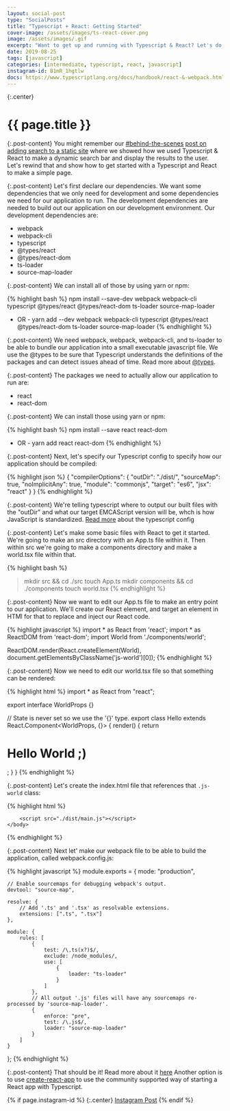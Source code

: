 ```yaml
---
layout: social-post
type: "SocialPosts"
title: "Typescript + React: Getting Started"
cover-image: /assets/images/ts-react-cover.png
image: /assets/images/.gif
excerpt: "Want to get up and running with Typescript & React? Let's do it!"
date: 2019-08-25
tags: [javascript]
categories: [intermediate, typescript, react, javascript]
instagram-id: B1mR_1hgtlw
docs: https://www.typescriptlang.org/docs/handbook/react-&-webpack.html
---
```

{:.center}
# {{ page.title }}

{:.post-content}
You might remember our [#behind-the-scenes](/tags/behind-the-scenes/) [post on
adding search to a static site](/social-posts/bts-edition-two-adding-search-part-2/) where we showed
how we used Typescript & React to make a dynamic search bar and display the
results to the user. Let's rewind that and show how to get started with a Typescript
and React to make a simple page.

{:.post-content}
Let's first declare our dependencies. We want some dependencies that we only need
for development and some dependencies we need for our application to run. The development
dependencies are needed to build out our application on our development environment.
Our development dependencies are:
- webpack
- webpack-cli
- typescript
- @types/react
- @types/react-dom
- ts-loader
- source-map-loader

{:.post-content}
We can install all of those by using yarn or npm:

{% highlight bash %}
npm install --save-dev webpack webpack-cli typescript @types/react @types/react-dom ts-loader source-map-loader
- OR -
yarn add --dev webpack webpack-cli typescript @types/react @types/react-dom ts-loader source-map-loader
{% endhighlight %}

{:.post-content}
We need webpack, webpack, webpack-cli, and ts-loader to be able to bundle
our application into a small executable javascript file. We use the @types to be sure
that Typescript understands the definitions of the packages and can detect issues
ahead of time. Read more about <a href="https://basarat.gitbooks.io/typescript/docs/types/@types.html" target="_blank">@types</a>.

{:.post-content}
The packages we need to actually allow our application to run are:
- react
- react-dom

{:.post-content}
We can install those using yarn or npm:

{% highlight bash %}
npm install --save react react-dom
- OR -
yarn add react react-dom
{% endhighlight %}

{:.post-content}
Next, let's specify our Typescript config to specify how our application should
be compiled:

{% highlight json %}
{
    "compilerOptions": {
        "outDir": "./dist/",
        "sourceMap": true,
        "noImplicitAny": true,
        "module": "commonjs",
        "target": "es6",
        "jsx": "react"
    }
}
{% endhighlight %}

{:.post-content}
We're telling typescript where to output our built files with the "outDir"
and what our target EMCAScript version will be, whch is how JavaScript is standardized.
<a href="https://www.typescriptlang.org/docs/handbook/tsconfig-json.html" target="_blank">Read more</a> about the typescript config

{:.post-content}
Let's make some basic files with React to get it started. We're going to make an
src directory with an App.ts file within it. Then within src we're going to make a
components directory and make a world.tsx file within that.

{% highlight bash %}
> mkdir src && cd ./src
> touch App.ts
> mkdir components && cd ./components
> touch world.tsx
{% endhighlight %}

{:.post-content}
Now we want to edit our App.ts file to make an entry point to our application. We'll
create our React element, and target an element in HTMl for that to replace and inject
our React code.

{% highlight javascript %}
import * as React from 'react';
import * as ReactDOM from 'react-dom';
import World from './components/world';

ReactDOM.render(React.createElement(World), document.getElementsByClassName('js-world')[0]);
{% endhighlight %}

{:.post-content}
Now we need to edit our world.tsx file so that something can be rendered:

{% highlight html %}
import * as React from "react";

export interface WorldProps {}

// State is never set so we use the '{}' type.
export class Hello extends React.Component<WorldProps, {}> {
    render() {
        return <h1>Hello World ;)</h1>;
    }
}
{% endhighlight %}

{:.post-content}
Let's create the index.html file that references that `.js-world`
class:

{% highlight html %}
<!DOCTYPE html>
<html>
    <head>
        <meta charset="UTF-8" />
        <title>Hello World</title>
    </head>
    <body>
        <div class="js-world"></div>

        <script src="./dist/main.js"></script>
    </body>
</html>
{% endhighlight %}

{:.post-content}
Next let' make our webpack file to be able to build the application, called
webpack.config.js:

{% highlight javascript %}
module.exports = {
    mode: "production",

    // Enable sourcemaps for debugging webpack's output.
    devtool: "source-map",

    resolve: {
        // Add '.ts' and '.tsx' as resolvable extensions.
        extensions: [".ts", ".tsx"]
    },

    module: {
        rules: [
            {
                test: /\.ts(x?)$/,
                exclude: /node_modules/,
                use: [
                    {
                        loader: "ts-loader"
                    }
                ]
            },
            // All output '.js' files will have any sourcemaps re-processed by 'source-map-loader'.
            {
                enforce: "pre",
                test: /\.js$/,
                loader: "source-map-loader"
            }
        ]
    }
};
{% endhighlight %}

{:.post-content}
That should be it! Read more about it <a href="{{page.docs}}" target="_blank">here</a>
Another option is to use [create-react-app](/social-posts/using-create-react-app-to-start-a-project/) to use the community supported way
of starting a React app with Typescript.

{% if page.instagram-id %}
{:.center}
<a class="insta-link" href="https://www.instagram.com/p/{{page.instagram-id}}" target="_blank">Instagram Post</a>
{% endif %}
